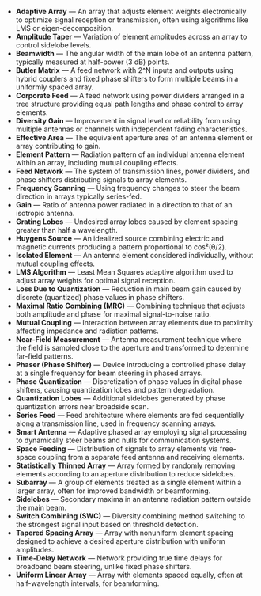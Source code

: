- **Adaptive Array** — An array that adjusts element weights electronically to optimize signal reception or transmission, often using algorithms like LMS or eigen-decomposition.
- **Amplitude Taper** — Variation of element amplitudes across an array to control sidelobe levels.
- **Beamwidth** — The angular width of the main lobe of an antenna pattern, typically measured at half-power (3 dB) points.
- **Butler Matrix** — A feed network with 2^N inputs and outputs using hybrid couplers and fixed phase shifters to form multiple beams in a uniformly spaced array.
- **Corporate Feed** — A feed network using power dividers arranged in a tree structure providing equal path lengths and phase control to array elements.
- **Diversity Gain** — Improvement in signal level or reliability from using multiple antennas or channels with independent fading characteristics.
- **Effective Area** — The equivalent aperture area of an antenna element or array contributing to gain.
- **Element Pattern** — Radiation pattern of an individual antenna element within an array, including mutual coupling effects.
- **Feed Network** — The system of transmission lines, power dividers, and phase shifters distributing signals to array elements.
- **Frequency Scanning** — Using frequency changes to steer the beam direction in arrays typically series-fed.
- **Gain** — Ratio of antenna power radiated in a direction to that of an isotropic antenna.
- **Grating Lobes** — Undesired array lobes caused by element spacing greater than half a wavelength.
- **Huygens Source** — An idealized source combining electric and magnetic currents producing a pattern proportional to cos²(θ/2).
- **Isolated Element** — An antenna element considered individually, without mutual coupling effects.
- **LMS Algorithm** — Least Mean Squares adaptive algorithm used to adjust array weights for optimal signal reception.
- **Loss Due to Quantization** — Reduction in main beam gain caused by discrete (quantized) phase values in phase shifters.
- **Maximal Ratio Combining (MRC)** — Combining technique that adjusts both amplitude and phase for maximal signal-to-noise ratio.
- **Mutual Coupling** — Interaction between array elements due to proximity affecting impedance and radiation patterns.
- **Near-Field Measurement** — Antenna measurement technique where the field is sampled close to the aperture and transformed to determine far-field patterns.
- **Phaser (Phase Shifter)** — Device introducing a controlled phase delay at a single frequency for beam steering in phased arrays.
- **Phase Quantization** — Discretization of phase values in digital phase shifters, causing quantization lobes and pattern degradation.
- **Quantization Lobes** — Additional sidelobes generated by phase quantization errors near broadside scan.
- **Series Feed** — Feed architecture where elements are fed sequentially along a transmission line, used in frequency scanning arrays.
- **Smart Antenna** — Adaptive phased array employing signal processing to dynamically steer beams and nulls for communication systems.
- **Space Feeding** — Distribution of signals to array elements via free-space coupling from a separate feed antenna and receiving elements.
- **Statistically Thinned Array** — Array formed by randomly removing elements according to an aperture distribution to reduce sidelobes.
- **Subarray** — A group of elements treated as a single element within a larger array, often for improved bandwidth or beamforming.
- **Sidelobes** — Secondary maxima in an antenna radiation pattern outside the main beam.
- **Switch Combining (SWC)** — Diversity combining method switching to the strongest signal input based on threshold detection.
- **Tapered Spacing Array** — Array with nonuniform element spacing designed to achieve a desired aperture distribution with uniform amplitudes.
- **Time-Delay Network** — Network providing true time delays for broadband beam steering, unlike fixed phase shifters.
- **Uniform Linear Array** — Array with elements spaced equally, often at half-wavelength intervals, for beamforming.
